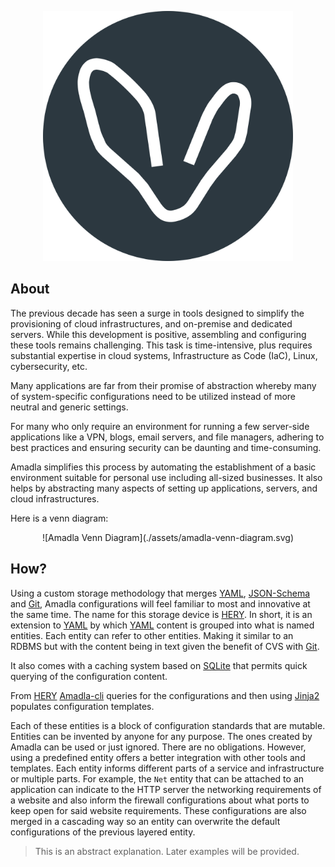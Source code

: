 <p align="center">
<img src="./assets/logo-big-circle.svg" alt="Amadla logo" width="400">
</p>

<h2>About</h2>

The previous decade has seen a surge in tools designed to simplify the provisioning of cloud infrastructures, and on-premise and dedicated servers. While this development is positive, assembling and configuring these tools remains challenging. This task is time-intensive, plus requires substantial expertise in cloud systems, Infrastructure as Code (IaC), Linux, cybersecurity, etc.


Many applications are far from their promise of abstraction whereby many of system-specific configurations need to be utilized instead of more neutral and generic settings.

For many who only require an environment for running a few server-side applications like a VPN, blogs, email servers, and file managers, adhering to best practices and ensuring security can be daunting and time-consuming.

Amadla simplifies this process by automating the establishment of a basic environment suitable for personal use including all-sized businesses. It also helps by abstracting many aspects of setting up applications, servers, and cloud infrastructures.

Here is a venn diagram: 

<p align="center">
![Amadla Venn Diagram](./assets/amadla-venn-diagram.svg)
</p>

<h2>How?</h2>

Using a custom storage methodology that merges [YAML](https://en.wikipedia.org/wiki/YAML), [JSON-Schema](https://json-schema.org/) and [Git](https://git-scm.com/), Amadla configurations will feel familiar to most and innovative at the same time. The name for this storage device is [HERY](https://github.com/AmadlaOrg/hery). In short, it is an extension to [YAML](https://en.wikipedia.org/wiki/YAML) by which [YAML](https://en.wikipedia.org/wiki/YAML) content is grouped into what is named entities. Each entity can refer to other entities. Making it similar to an RDBMS but with the content being in text given the benefit of CVS with [Git](https://git-scm.com/).

It also comes with a caching system based on [SQLite](https://www.sqlite.org/) that permits quick querying of the configuration content.

From [HERY](https://github.com/AmadlaOrg/hery) [Amadla-cli](https://github.com/AmadlaOrg/amadla-cli) queries for the configurations and then using [Jinja2](https://jinja.palletsprojects.com/) populates configuration templates.

Each of these entities is a block of configuration standards that are mutable. Entities can be invented by anyone for any purpose. The ones created by Amadla can be used or just ignored. There are no obligations. However, using a predefined entity offers a better integration with other tools and templates. Each entity informs different parts of a service and infrastructure or multiple parts. For example, the `Net` entity that can be attached to an application can indicate to the HTTP server the networking requirements of a website and also inform the firewall configurations about what ports to keep open for said website requirements. These configurations are also merged in a cascading way so an entity can overwrite the default configurations of the previous layered entity.

> This is an abstract explanation. Later examples will be provided.

<!--<h2>Main Projects</h2>

<p>
 <a href="https://github.com/AmadlaOrg/amadla-cli"><img alt="Amadla CLI logo" src="./assets/amadla-cli-logo.svg" width="150" style="vertical-align: middle; float: left;"> amadla-cli</a> = <strong>Simple terminal application to use Amadla</strong>
</p>-->

<!--<p>
 <a href="https://github.com/AmadlaOrg/amadla-template"><img alt="Amadla Template logo" src="./assets/amadla-template-logo.svg" width="150" style="vertical-align: middle; float: left;"> amadla-template</a> = <strong>The Amadla template is a <a href="https://docs.github.com/en/repositories/creating-and-managing-repositories/creating-a-repository-from-a-template" title="Creating a repository from a template">template</a> you can use to start with Amadla</strong>
</p>-->

<!--

**Here are some ideas to get you started:**

🙋‍♀️ A short introduction - what is your organization all about?
🌈 Contribution guidelines - how can the community get involved?
👩‍💻 Useful resources - where can the community find your docs? Is there anything else the community should know?
🍿 Fun facts - what does your team eat for breakfast?
🧙 Remember, you can do mighty things with the power of [Markdown](https://docs.github.com/github/writing-on-github/getting-started-with-writing-and-formatting-on-github/basic-writing-and-formatting-syntax)
-->
